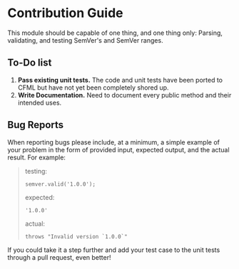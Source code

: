 # Contribution Guide

This module should be capable of one thing, and one thing only: Parsing, validating, and testing SemVer's and SemVer ranges.

## To-Do list

1. **Pass existing unit tests.** The code and unit tests have been ported to CFML but have not yet been completely shored up.
2. **Write Documentation.** Need to document every public method and their intended uses.

## Bug Reports

When reporting bugs please include, at a minimum, a simple example of your problem in the form of provided input, expected output, and the actual result. For example:

> testing:
>
>     semver.valid('1.0.0');
>
> expected:
>
>     '1.0.0'
>
> actual:
>
>     throws "Invalid version `1.0.0`"

If you could take it a step further and add your test case to the unit tests through a pull request, even better!
